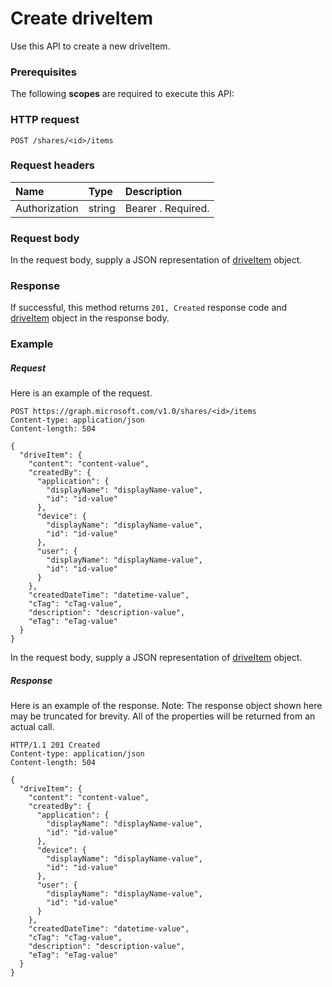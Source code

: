 # Create driveItem

Use this API to create a new driveItem.
### Prerequisites
The following **scopes** are required to execute this API: 
### HTTP request
<!-- { "blockType": "ignored" } -->
```http
POST /shares/<id>/items

```

### Request headers
| Name       | Type | Description|
|:-----------|:------|:----------|
| Authorization  | string  | Bearer <token>. Required. |



### Request body
In the request body, supply a JSON representation of [driveItem](../resources/driveitem.md) object.


### Response
If successful, this method returns `201, Created` response code and [driveItem](../resources/driveitem.md) object in the response body.

### Example
##### Request
Here is an example of the request.
<!-- {
  "blockType": "request",
  "name": "create_driveitem_from_share"
}-->
```http
POST https://graph.microsoft.com/v1.0/shares/<id>/items
Content-type: application/json
Content-length: 504

{
  "driveItem": {
    "content": "content-value",
    "createdBy": {
      "application": {
        "displayName": "displayName-value",
        "id": "id-value"
      },
      "device": {
        "displayName": "displayName-value",
        "id": "id-value"
      },
      "user": {
        "displayName": "displayName-value",
        "id": "id-value"
      }
    },
    "createdDateTime": "datetime-value",
    "cTag": "cTag-value",
    "description": "description-value",
    "eTag": "eTag-value"
  }
}
```
In the request body, supply a JSON representation of [driveItem](../resources/driveitem.md) object.
##### Response
Here is an example of the response. Note: The response object shown here may be truncated for brevity. All of the properties will be returned from an actual call.
<!-- {
  "blockType": "response",
  "truncated": true,
  "@odata.type": "microsoft.graph.driveitem"
} -->
```http
HTTP/1.1 201 Created
Content-type: application/json
Content-length: 504

{
  "driveItem": {
    "content": "content-value",
    "createdBy": {
      "application": {
        "displayName": "displayName-value",
        "id": "id-value"
      },
      "device": {
        "displayName": "displayName-value",
        "id": "id-value"
      },
      "user": {
        "displayName": "displayName-value",
        "id": "id-value"
      }
    },
    "createdDateTime": "datetime-value",
    "cTag": "cTag-value",
    "description": "description-value",
    "eTag": "eTag-value"
  }
}
```

<!-- uuid: 8fcb5dbc-d5aa-4681-8e31-b001d5168d79
2015-10-25 14:57:30 UTC -->
<!-- {
  "type": "#page.annotation",
  "description": "Create driveItem",
  "keywords": "",
  "section": "documentation",
  "tocPath": ""
}-->
